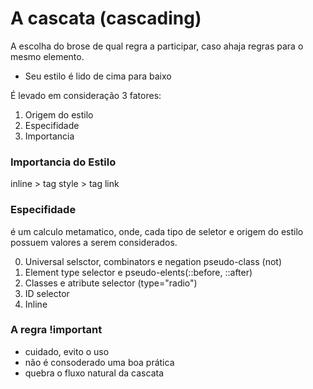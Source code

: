 # A cascata (cascading)

A escolha do brose de qual regra a participar, caso ahaja regras 
para o mesmo elemento.

* Seu estilo é lido de cima para baixo

É levado em consideração 3 fatores:

1. Origem do estilo
2. Especifidade
3. Importancia

### Importancia do Estilo

inline > tag style > tag link

### Especifidade

é um calculo metamatico, onde, cada tipo de seletor e origem do estilo
possuem valores a serem considerados.

0. Universal selsctor, combinators e negation pseudo-class (not)
1. Element type selector e pseudo-elents(::before, ::after)
10. Classes e atribute selector (type="radio")
100. ID selector
1000. Inline

### A regra !important

* cuidado, evito o uso
* não é consoderado uma boa prática
* quebra o fluxo natural da cascata